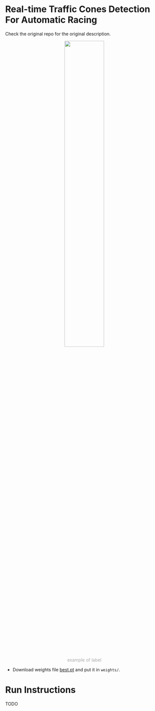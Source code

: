 # Real-time Traffic Cones Detection For Automatic Racing

Check the original repo for the original description.

<center>
<img src="imgs/4.png" width="50%" />

<font color='DarkGray'>example of label</font>
</center>

- Download weights file [best.pt](https://drive.google.com/file/d/1cTnrWIjWcGjLzz44P6cCUxqh8teCaoFr/view?usp=sharing) and put it in `weights/`. 
	
# Run Instructions
TODO
